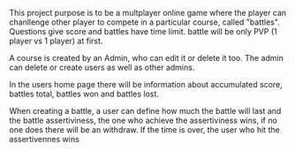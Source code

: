 This project purpose is to be a multplayer online game where the player can chanllenge other player to compete in a particular course, called  "battles". Questions give score and  battles have time limit. battle will be only PVP (1 player vs 1 player) at first.

A course is created by an Admin, who can edit it or delete it too. The admin can delete or create users as well as other admins.

In the users home page there will be information about accumulated score, battles total, battles won and battles lost.

When creating a battle, a user can define how much the battle will last and the battle assertiviness, the one who achieve the assertiviness wins, if no one does there will be an withdraw. If the time is over, the user who hit the assertivennes wins
